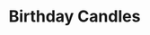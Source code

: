 ---
title: Birthday Candles
poster: birthdaycandles.jpg
header: birthday-candles-header.jpg
description: >-
  Debra Messing stars in the Broadway premiere of Noah Haidle's poignant new
  play.
theater: American Airlines Theatre
preview: '2022-03-18'
opening: '2022-04-10'
closing: ''
tonyaward: false
criticspick: false
website: >-
  https://www.roundabouttheatre.org/get-tickets/2019-2020-season/birthday-candles/
tickets:
  - highlight: false
    info: A range of discounts from Roundabout Theater
    title: $10+ Access
    type: access
---